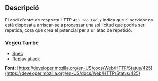 ## Descripció

El codi d'estat de resposta HTTP `425 Too Early` indica que el servidor no està disposat a arriscar-se a processar una sol·licitud que podria ser repetida, cosa que crea el potencial per a un atac de repetició.

### Vegeu També

- [Spec](https://httpwg.org/specs/rfc8470.html#status)
- [Replay attack](https://en.wikipedia.org/wiki/Replay_attack)

**Font:** [https://developer.mozilla.org/en-US/docs/Web/HTTP/Status/425](https://developer.mozilla.org/en-US/docs/Web/HTTP/Status/425)
